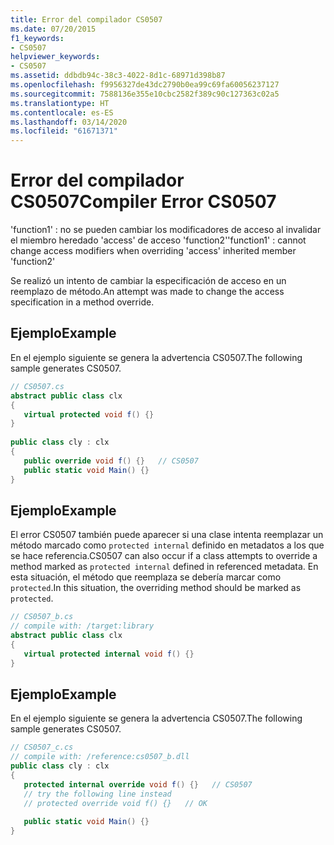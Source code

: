 ```yaml
---
title: Error del compilador CS0507
ms.date: 07/20/2015
f1_keywords:
- CS0507
helpviewer_keywords:
- CS0507
ms.assetid: ddbdb94c-38c3-4022-8d1c-68971d398b87
ms.openlocfilehash: f9956327de43dc2790b0ea99c69fa60056237127
ms.sourcegitcommit: 7588136e355e10cbc2582f389c90c127363c02a5
ms.translationtype: HT
ms.contentlocale: es-ES
ms.lasthandoff: 03/14/2020
ms.locfileid: "61671371"
---
```

# <a name="compiler-error-cs0507"></a><span data-ttu-id="1cab9-102">Error del compilador CS0507</span><span class="sxs-lookup"><span data-stu-id="1cab9-102">Compiler Error CS0507</span></span>
<span data-ttu-id="1cab9-103">'function1' : no se pueden cambiar los modificadores de acceso al invalidar el miembro heredado 'access' de acceso 'function2'</span><span class="sxs-lookup"><span data-stu-id="1cab9-103">'function1' : cannot change access modifiers when overriding 'access' inherited member 'function2'</span></span>  
  
 <span data-ttu-id="1cab9-104">Se realizó un intento de cambiar la especificación de acceso en un reemplazo de método.</span><span class="sxs-lookup"><span data-stu-id="1cab9-104">An attempt was made to change the access specification in a method override.</span></span>  
  
## <a name="example"></a><span data-ttu-id="1cab9-105">Ejemplo</span><span class="sxs-lookup"><span data-stu-id="1cab9-105">Example</span></span>  
 <span data-ttu-id="1cab9-106">En el ejemplo siguiente se genera la advertencia CS0507.</span><span class="sxs-lookup"><span data-stu-id="1cab9-106">The following sample generates CS0507.</span></span>  
  
```csharp  
// CS0507.cs  
abstract public class clx  
{  
   virtual protected void f() {}  
}  
  
public class cly : clx  
{  
   public override void f() {}   // CS0507  
   public static void Main() {}  
}  
```  
  
## <a name="example"></a><span data-ttu-id="1cab9-107">Ejemplo</span><span class="sxs-lookup"><span data-stu-id="1cab9-107">Example</span></span>  
 <span data-ttu-id="1cab9-108">El error CS0507 también puede aparecer si una clase intenta reemplazar un método marcado como `protected internal` definido en metadatos a los que se hace referencia.</span><span class="sxs-lookup"><span data-stu-id="1cab9-108">CS0507 can also occur if a class attempts to override a method marked as `protected internal` defined in referenced metadata.</span></span> <span data-ttu-id="1cab9-109">En esta situación, el método que reemplaza se debería marcar como `protected`.</span><span class="sxs-lookup"><span data-stu-id="1cab9-109">In this situation, the overriding method should be marked as `protected`.</span></span>  
  
```csharp  
// CS0507_b.cs  
// compile with: /target:library  
abstract public class clx  
{  
   virtual protected internal void f() {}  
}  
```  
  
## <a name="example"></a><span data-ttu-id="1cab9-110">Ejemplo</span><span class="sxs-lookup"><span data-stu-id="1cab9-110">Example</span></span>  
 <span data-ttu-id="1cab9-111">En el ejemplo siguiente se genera la advertencia CS0507.</span><span class="sxs-lookup"><span data-stu-id="1cab9-111">The following sample generates CS0507.</span></span>  
  
```csharp  
// CS0507_c.cs  
// compile with: /reference:cs0507_b.dll  
public class cly : clx  
{  
   protected internal override void f() {}   // CS0507  
   // try the following line instead  
   // protected override void f() {}   // OK  
  
   public static void Main() {}  
}  
```
